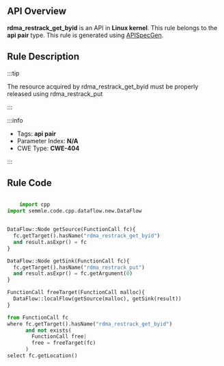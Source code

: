 ---
---


## API Overview
**rdma_restrack_get_byid** is an API in **Linux kernel**. This rule belongs to the **api pair** type. This rule is generated using [APISpecGen](../../tools/APISpecGen).
## Rule Description

:::tip

The resource acquired by rdma_restrack_get_byid must be properly released using rdma_restrack_put

:::

:::info

- Tags: **api pair**
- Parameter Index: **N/A**
- CWE Type: **CWE-404**

:::

## Rule Code
```python

    import cpp
import semmle.code.cpp.dataflow.new.DataFlow


DataFlow::Node getSource(FunctionCall fc){
  fc.getTarget().hasName("rdma_restrack_get_byid")
  and result.asExpr() = fc
}

DataFlow::Node getSink(FunctionCall fc){
  fc.getTarget().hasName("rdma_restrack_put")
  and result.asExpr() = fc.getArgument(0)
}

FunctionCall freeTarget(FunctionCall malloc){
  DataFlow::localFlow(getSource(malloc), getSink(result))
}

from FunctionCall fc
where fc.getTarget().hasName("rdma_restrack_get_byid")
      and not exists(
        FunctionCall free| 
        free = freeTarget(fc)
      )
select fc.getLocation()

    
```